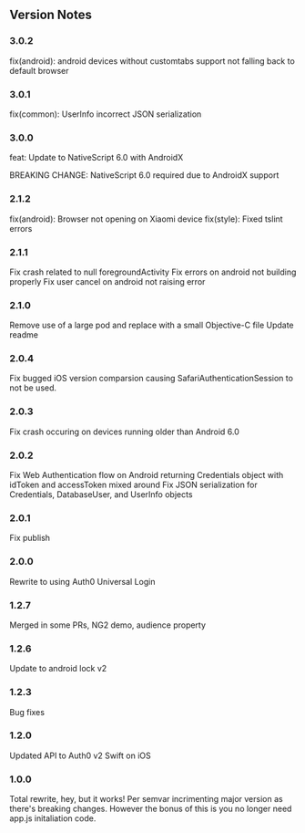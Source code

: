 
## Version Notes

### 3.0.2

fix(android): android devices without customtabs support not falling back to default browser

### 3.0.1

fix(common): UserInfo incorrect JSON serialization

### 3.0.0

feat: Update to NativeScript 6.0 with AndroidX

BREAKING CHANGE: NativeScript 6.0 required due to AndroidX support

### 2.1.2

fix(android): Browser not opening on Xiaomi device
fix(style): Fixed tslint errors

### 2.1.1

Fix crash related to null foregroundActivity
Fix errors on android not building properly
Fix user cancel on android not raising error

### 2.1.0

Remove use of a large pod and replace with a small Objective-C file
Update readme

### 2.0.4

Fix bugged iOS version comparsion causing SafariAuthenticationSession to not be used.

### 2.0.3

Fix crash occuring on devices running older than Android 6.0

### 2.0.2

Fix Web Authentication flow on Android returning Credentials object with idToken and accessToken mixed around
Fix JSON serialization for Credentials, DatabaseUser, and UserInfo objects 

### 2.0.1

Fix publish

### 2.0.0

Rewrite to using Auth0 Universal Login

### 1.2.7

Merged in some PRs, NG2 demo, audience property

### 1.2.6

Update to android lock v2

### 1.2.3

Bug fixes

### 1.2.0

Updated API to Auth0 v2 Swift on iOS

### 1.0.0

Total rewrite, hey, but it works!  Per semvar incrimenting major version as there's breaking changes.  However the bonus of this is you no longer need app.js initaliation code.